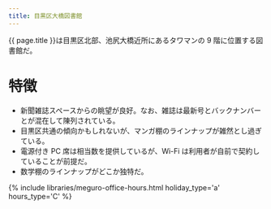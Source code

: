```yaml
---
title: 目黒区大橋図書館
---
```


{{ page.title }}は目黒区北部、池尻大橋近所にあるタワマンの 9 階に位置する図書館だ。

# 特徴

* 新聞雑誌スペースからの眺望が良好。なお、雑誌は最新号とバックナンバーとが混在して陳列されている。
* 目黒区共通の傾向かもしれないが、マンガ棚のラインナップが雑然とし過ぎている。
* 電源付き PC 席は相当数を提供しているが、Wi-Fi は利用者が自前で契約していることが前提だ。
* 数学棚のラインナップがどこか独特だ。

{% include libraries/meguro-office-hours.html holiday_type='a' hours_type='C' %}

